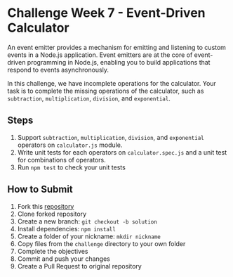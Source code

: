 # Challenge Week 7 - Event-Driven Calculator

An event emitter provides a mechanism for emitting and listening to custom events in a Node.js application. Event emitters are at the core of event-driven programming in Node.js, enabling you to build applications that respond to events asynchronously.

In this challenge, we have incomplete operations for the calculator. Your task is to complete the missing operations of the calculator, such as `subtraction`, `multiplication`, `division`, and `exponential`.

## Steps
1. Support `subtraction`, `multiplication`, `division`, and `exponential` operators on `calculator.js` module.
2. Write unit tests for each operators on `calculator.spec.js` and a unit test for combinations of operators.
3. Run `npm test` to check your unit tests

## How to Submit
1. Fork this [repository](https://github.com/arifintahu/msib-challenge-week-7)
2. Clone forked repository
3. Create a new branch: `git checkout -b solution`
4. Install dependencies: `npm install`
5. Create a folder of your nickname: `mkdir nickname`
6. Copy files from the `challenge` directory to your own folder
7. Complete the objectives
8. Commit and push your changes
9. Create a Pull Request to original repository
